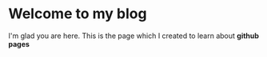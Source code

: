 # Welcome to my blog

I'm glad you are here. This is the page which I created to learn about **github pages**
